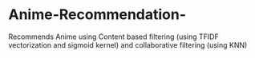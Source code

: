 # Anime-Recommendation-
Recommends Anime using Content based filtering (using TFIDF vectorization and sigmoid kernel) and collaborative filtering (using KNN)
